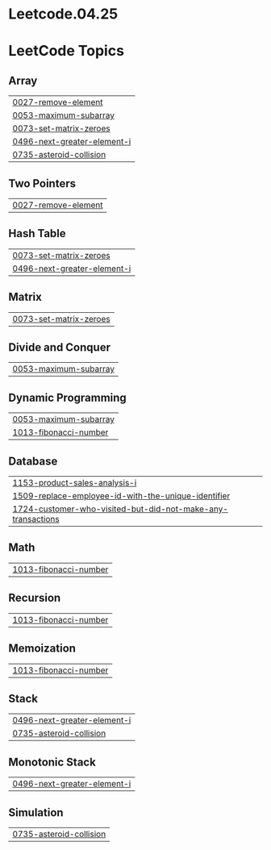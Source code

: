 # Leetcode.04.25
<!---LeetCode Topics Start-->
# LeetCode Topics
## Array
|  |
| ------- |
| [0027-remove-element](https://github.com/Mahi-Malviya/Leetcode.04.25/tree/master/0027-remove-element) |
| [0053-maximum-subarray](https://github.com/Mahi-Malviya/Leetcode.04.25/tree/master/0053-maximum-subarray) |
| [0073-set-matrix-zeroes](https://github.com/Mahi-Malviya/Leetcode.04.25/tree/master/0073-set-matrix-zeroes) |
| [0496-next-greater-element-i](https://github.com/Mahi-Malviya/Leetcode.04.25/tree/master/0496-next-greater-element-i) |
| [0735-asteroid-collision](https://github.com/Mahi-Malviya/Leetcode.04.25/tree/master/0735-asteroid-collision) |
## Two Pointers
|  |
| ------- |
| [0027-remove-element](https://github.com/Mahi-Malviya/Leetcode.04.25/tree/master/0027-remove-element) |
## Hash Table
|  |
| ------- |
| [0073-set-matrix-zeroes](https://github.com/Mahi-Malviya/Leetcode.04.25/tree/master/0073-set-matrix-zeroes) |
| [0496-next-greater-element-i](https://github.com/Mahi-Malviya/Leetcode.04.25/tree/master/0496-next-greater-element-i) |
## Matrix
|  |
| ------- |
| [0073-set-matrix-zeroes](https://github.com/Mahi-Malviya/Leetcode.04.25/tree/master/0073-set-matrix-zeroes) |
## Divide and Conquer
|  |
| ------- |
| [0053-maximum-subarray](https://github.com/Mahi-Malviya/Leetcode.04.25/tree/master/0053-maximum-subarray) |
## Dynamic Programming
|  |
| ------- |
| [0053-maximum-subarray](https://github.com/Mahi-Malviya/Leetcode.04.25/tree/master/0053-maximum-subarray) |
| [1013-fibonacci-number](https://github.com/Mahi-Malviya/Leetcode.04.25/tree/master/1013-fibonacci-number) |
## Database
|  |
| ------- |
| [1153-product-sales-analysis-i](https://github.com/Mahi-Malviya/Leetcode.04.25/tree/master/1153-product-sales-analysis-i) |
| [1509-replace-employee-id-with-the-unique-identifier](https://github.com/Mahi-Malviya/Leetcode.04.25/tree/master/1509-replace-employee-id-with-the-unique-identifier) |
| [1724-customer-who-visited-but-did-not-make-any-transactions](https://github.com/Mahi-Malviya/Leetcode.04.25/tree/master/1724-customer-who-visited-but-did-not-make-any-transactions) |
## Math
|  |
| ------- |
| [1013-fibonacci-number](https://github.com/Mahi-Malviya/Leetcode.04.25/tree/master/1013-fibonacci-number) |
## Recursion
|  |
| ------- |
| [1013-fibonacci-number](https://github.com/Mahi-Malviya/Leetcode.04.25/tree/master/1013-fibonacci-number) |
## Memoization
|  |
| ------- |
| [1013-fibonacci-number](https://github.com/Mahi-Malviya/Leetcode.04.25/tree/master/1013-fibonacci-number) |
## Stack
|  |
| ------- |
| [0496-next-greater-element-i](https://github.com/Mahi-Malviya/Leetcode.04.25/tree/master/0496-next-greater-element-i) |
| [0735-asteroid-collision](https://github.com/Mahi-Malviya/Leetcode.04.25/tree/master/0735-asteroid-collision) |
## Monotonic Stack
|  |
| ------- |
| [0496-next-greater-element-i](https://github.com/Mahi-Malviya/Leetcode.04.25/tree/master/0496-next-greater-element-i) |
## Simulation
|  |
| ------- |
| [0735-asteroid-collision](https://github.com/Mahi-Malviya/Leetcode.04.25/tree/master/0735-asteroid-collision) |
<!---LeetCode Topics End-->